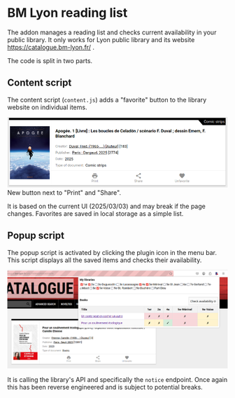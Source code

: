 # BM Lyon reading list

The addon manages a reading list and checks current availability in your public library.
It only works for Lyon public library and its website https://catalogue.bm-lyon.fr/ .

The code is split in two parts.

## Content script

The content script (`content.js`) adds a "favorite" button to the library website on individual items.

![](favorite.png)
New button next to "Print" and "Share".

It is based on the current UI (2025/03/03) and may break if the page changes.
Favorites are saved in local storage as a simple list.

## Popup script

The popup script is activated by clicking the plugin icon in the menu bar.
This script displays all the saved items and checks their availability.

![](availability.png)

It is calling the library's API and specifically the `notice` endpoint.
Once again this has been reverse engineered and is subject to potential breaks.
